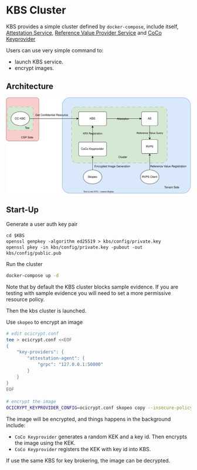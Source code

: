 # KBS Cluster

KBS provides a simple cluster defined by `docker-compose`, include itself, [Attestation Service](https://github.com/confidential-containers/kbs/tree/main/attestation-service), [Reference Value Provider Service](https://github.com/confidential-containers/kbs/tree/main/attestation-service/rvps) and [CoCo Keyprovider](https://github.com/confidential-containers/guest-components/tree/main/attestation-agent/coco_keyprovider)

Users can use very simple command to:
- launch KBS service.
- encrypt images.

## Architecture

<div align=center>

![](./pictures/cluster.svg)

</div>

## Start-Up

Generate a user auth key pair
```
cd $KBS
openssl genpkey -algorithm ed25519 > kbs/config/private.key
openssl pkey -in kbs/config/private.key -pubout -out kbs/config/public.pub
```

Run the cluster
```bash
docker-compose up -d
```

Note that by default the KBS cluster blocks sample evidence.
If you are testing with sample evidence you will need to
set a more permissive resource policy.

Then the kbs cluster is launched.

Use `skopeo` to encrypt an image
```bash
# edit ocicrypt.conf
tee > ocicrypt.conf <<EOF
{
    "key-providers": {
        "attestation-agent": {
            "grpc": "127.0.0.1:50000"
        }
    }
}
EOF

# encrypt the image
OCICRYPT_KEYPROVIDER_CONFIG=ocicrypt.conf skopeo copy --insecure-policy --encryption-key provider:attestation-agent docker://busybox oci:busybox_encrypted
```

The image will be encrypted, and things happens in the background include:
- `CoCo Keyprovider` generates a random KEK and a key id. Then encrypts the image using the KEK.
- `CoCo Keyprovider` registers the KEK with key id into KBS.

If use the same KBS for key brokering, the image can be decrypted.
